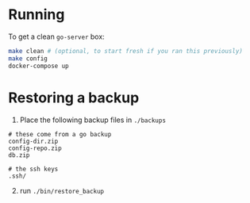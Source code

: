 # Running

To get a clean `go-server` box:

```bash
make clean # (optional, to start fresh if you ran this previously)
make config
docker-compose up
```

# Restoring a backup

1. Place the following backup files in `./backups`
```
# these come from a go backup
config-dir.zip
config-repo.zip
db.zip

# the ssh keys
.ssh/
```
2. run `./bin/restore_backup`

